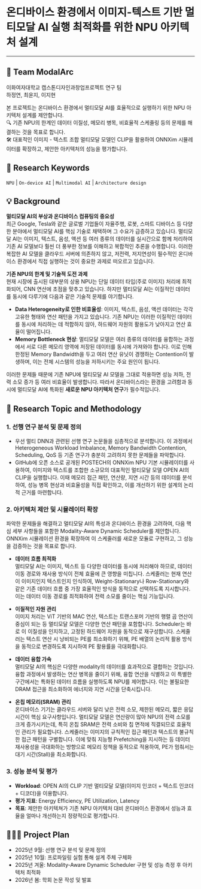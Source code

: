 # 온디바이스 환경에서 이미지-텍스트 기반 멀티모달 AI 실행 최적화를 위한 NPU 아키텍처 설계
---
## 🦾 Team ModalArc
이화여자대학교 캡스톤디자인과창업프로젝트 연구 팀<br>
하정연, 최윤지, 이지현

본 프로젝트는 온디바이스 환경에서 멀티모달 AI를 효율적으로 실행하기 위한 NPU 아키텍처 설계를 제안합니다. <br> 🔍 기존 NPU의 한계인 데이터 이질성, 메모리 병목, 비효율적 스케줄링 등의 문제를 해결하는 것을 목표로 합니다.  <br> 🛠️ 대표적인 이미지 - 텍스트 조합 멀티모달 모델인 CLIP을 활용하여 ONNXim 시뮬레이터를 확장하고, 제안한 아키텍처의 성능을 평가합니다.

## 🔑 Research Keywords
`NPU` | `On-device AI` | `Multimodal AI` | `Architecture design`

## 💡 Background

**멀티모달 AI의 부상과 온디바이스 컴퓨팅의 중요성**<br>
최근 Google, Tesla와 같은 글로벌 기업들이 자율주행, 로봇, 스마트 디바이스 등 다양한 분야에서 멀티모달 AI를 핵심 기술로 채택하며 그 수요가 급증하고 있습니다. 멀티모달 AI는 이미지, 텍스트, 음성, 액션 등 여러 종류의 데이터를 실시간으로 함께 처리하여 기존 AI 모델보다 훨씬 더 풍부한 정보를 이해하고 복합적인 추론을 수행합니다. 이러한 복잡한 AI 모델을 클라우드 서버에 의존하지 않고, 저전력, 저지연성이 필수적인 온디바이스 환경에서 직접 실행하는 것이 중요한 과제로 떠오르고 있습니다.

**기존 NPU의 한계 및 기술적 도전 과제**<br>
현재 시장에 출시된 대부분의 상용 NPU는 단일 데이터 타입(주로 이미지) 처리에 최적화되어, CNN 연산에 초점을 맞추고 있습니다. 하지만 멀티모달 AI는 이질적인 데이터를 동시에 다루기에 다음과 같은 기술적 문제를 야기합니다.

* **Data Heterogeneity로 인한 비효율성**: 이미지, 텍스트, 음성, 액션 데이터는 각각 고유한 형태와 연산 패턴을 가지고 있습니다. 기존 NPU는 이러한 이질적인 데이터를 동시에 처리하는 데 적합하지 않아, 하드웨어 자원의 활용도가 낮아지고 연산 효율이 떨어집니다.
* **Memory Bottleneck 현상**: 멀티모달 모델은 여러 종류의 데이터를 융합하는 과정에서 서로 다른 메모리 영역에 저장된 데이터를 동시에 가져와야 합니다. 이로 인해 한정된 Memory Bandwidth을 두고 여러 연산 유닛이 경쟁하는 Contention이 발생하며, 이는 전체 시스템의 성능을 저하시키는 주요 원인이 됩니다.

이러한 문제들 때문에 기존 NPU에 멀티모달 AI 모델을 그대로 적용하면 성능 저하, 전력 소모 증가 등 여러 비효율이 발생합니다. 따라서 온디바이스라는 환경을 고려함과 동시에 멀티모달 AI에 특화된 **새로운 NPU 아키텍처 연구**가 필수적입니다. 

## 🎯 Research Topic and Methodology

### 1. 선행 연구 분석 및 문제 정의
* 우선 멀티 DNN과 관련된 선행 연구 논문들을 심층적으로 분석합니다. 이 과정에서 Heterogeneous Workload Imbalance, Memory Bandwidth Contention, Scheduling, QoS 등 기존 연구가 충분히 고려하지 못한 문제들을 파악합니다.
* GitHub에 오픈 소스로 공개된 POSTECH의 ONNXim NPU 기본 시뮬레이터를 사용하여, 이미지와 텍스트를 조합한 소규모의 대표적인 멀티모달 모델 OPEN AI의 CLIP을 실행합니다. 이때 메모리 접근 패턴, 연산량, 지연 시간 등의 데이터를 분석하여, 성능 병목 현상과 비효율성을 직접 확인하고, 이를 개선하기 위한 설계의 논리적 근거를 마련합니다.

### 2. 아키텍처 제안 및 시뮬레이터 확장
파악한 문제들을 해결하고 멀티모달 AI의 특성과 온디바이스 환경을 고려하여, 다음 핵심 세부 사항들을 포함한 Modality-Aware Dynamic Scheduler를 제안합니다. ONNXim 시뮬레이션 환경을 확장하여 이 스케줄러를 새로운 모듈로 구현하고, 그 성능을 검증하는 것을 목표로 합니다.

* **데이터 흐름 최적화**<br>
멀티모달 AI는 이미지, 텍스트 등 다양한 데이터를 동시에 처리해야 하므로, 데이터 이동 경로와 재사용 방식이 전체 효율에 큰 영향을 미칩니다. 스케줄러는 현재 연산이 이미지인지 텍스트인지 인식하여, Weight-Stationary나 Row-Stationary와 같은 기존 데이터 흐름 중 가장 효율적인 방식을 동적으로 선택하도록 지시합니다. 이는 데이터 이동 경로를 최적화하여 전력 소모를 줄이는 핵심 기능입니다.

* **이질적인 자원 관리**<br>
이미지 처리는 ViT 기반의 MAC 연산, 텍스트는 트랜스포머 기반의 행렬 곱 연산이 중심이 되는 등 멀티모달 모델은 다양한 연산 패턴을 포함합니다. Scheduler는 바로 이 이질성을 인지하고, 고정된 하드웨어 자원을 동적으로 재구성합니다. 스케줄러는 텍스트 연산 시 낭비되는 PE를 최소화하기 위해, PE 배열의 논리적 활용 방식을 동적으로 변경하도록 지시하여 PE 활용률을 극대화합니다.

* **데이터 융합 가속**<br>
멀티모달 AI의 핵심은 다양한 modality의 데이터를 효과적으로 결합하는 것입니다. 융합 과정에서 발생하는 연산 병목을 줄이기 위해, 융합 연산을 식별하고 이 특별한 구간에서는 특화된 데이터 흐름을 실행하도록 NPU를 제어합니다. 이는 불필요한 DRAM 접근을 최소화하여 에너지와 지연 시간을 단축시킵니다.

* **온칩 메모리(SRAM) 관리**<br>
온디바이스 기기는 클라우드 서버와 달리 낮은 전력 소모, 제한된 메모리, 짧은 응답 시간이 핵심 요구사항입니다. 멀티모달 모델은 연산량이 많아 NPU의 전력 소모를 크게 증가시키는데, 특히 온칩 SRAM은 전력 소비와 칩 면적에 직결되므로 효율적인 관리가 필요합니다. 스케줄러는 이미지의 규칙적인 접근 패턴과 텍스트의 불규칙한 접근 패턴을 구별합니다. 이에 맞춰 지능형 Prefetching을 지시하는 등 데이터 재사용성을 극대화하는 방향으로 메모리 정책을 동적으로 적용하여, PE가 멈춰서는 대기 시간(Stall)을 최소화합니다.

### 3. 성능 분석 및 평가
* **Workload**: OPEN AI의 CLIP 기반 멀티모달 모델(이미지 인코더 + 텍스트 인코더 + 디코더)을 이용합니다. <br> 
* **평가 지표**: Energy Efficiency, PE Utilization, Latency <br> 
* **목표**: 제안한 아키텍쳐가 기존 NPU 아키텍처 대비 온디바이스 환경에서 성능과 효율을 얼마나 개선하는지 정량적으로 평가합니다. 

## 🙋🏻‍♀️ Project Plan
* 2025년 9월: 선행 연구 분석 및 문제 정의
* 2025년 10월: 프로파일링 실험 통해 설계 주체 구체화
* 2025년 겨울: Modality-Aware Dynamic Scheduler 구현 및 성능 측정 후 아키텍처 최적화
* 2026년 봄: 학회 논문 작성 및 발표
